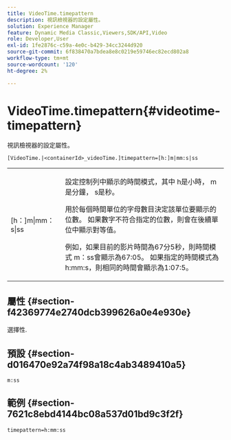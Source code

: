 ```yaml
---
title: VideoTime.timepattern
description: 視訊檢視器的設定屬性。
solution: Experience Manager
feature: Dynamic Media Classic,Viewers,SDK/API,Video
role: Developer,User
exl-id: 1fe2876c-c59a-4e0c-b429-34cc3244d920
source-git-commit: 6f838470a7bdea8e8c0219e59746ec82ecd802a8
workflow-type: tm+mt
source-wordcount: '120'
ht-degree: 2%

---
```


# VideoTime.timepattern{#videotime-timepattern}

視訊檢視器的設定屬性。

`[VideoTime.|<containerId>_videoTime.]timepattern=[h:]m|mm:s|ss`

<table id="table_C616483932C2482CA9794DDD7313FD7C"> 
 <tbody> 
  <tr> 
   <td colname="col1"> <p> <span class="codeph"> [h：]m|mm：s|ss</span> </p> </td> 
   <td colname="col2"> <p> 設定控制列中顯示的時間模式，其中<span class="codeph"> h</span>是小時，<span class="codeph"> m</span>是分鐘，<span class="codeph"> s</span>是秒。 </p> <p>用於每個時間單位的字母數目決定該單位要顯示的位數。 如果數字不符合指定的位數，則會在後續單位中顯示對等值。 </p> <p>例如，如果目前的影片時間為67分5秒，則時間模式<span class="codeph"> m：ss</span>會顯示為67:05。 如果指定的時間模式為<span class="codeph"> h:mm:s</span>，則相同的時間會顯示為1:07:5。 </p> </td> 
  </tr> 
 </tbody> 
</table>

## 屬性 {#section-f42369774e2740dcb399626a0e4e930e}

選擇性.

## 預設 {#section-d016470e92a74f98a18c4ab3489410a5}

`m:ss`

## 範例 {#section-7621c8ebd4144bc08a537d01bd9c3f2f}

```
timepattern=h:mm:ss
```
